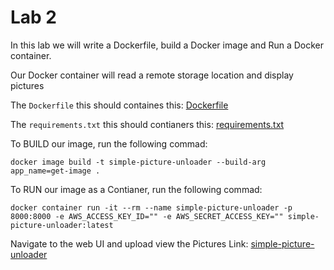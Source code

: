 # Lab 2
In this lab we will write a Dockerfile, build a Docker image and Run a Docker container.

Our Docker container will read a remote storage location and display pictures

The `Dockerfile` this should containes this:
[Dockerfile](Dockerfile)

The `requirements.txt` this should contianers this:
[requirements.txt](requirements.txt)

To BUILD our image, run the following commad:
```
docker image build -t simple-picture-unloader --build-arg app_name=get-image .
```

To RUN our image as a Contianer, run the following commad:
```
docker container run -it --rm --name simple-picture-unloader -p 8000:8000 -e AWS_ACCESS_KEY_ID="" -e AWS_SECRET_ACCESS_KEY="" simple-picture-unloader:latest
```
Navigate to the web UI and upload view the Pictures
Link: [simple-picture-unloader](localhost:8000)
